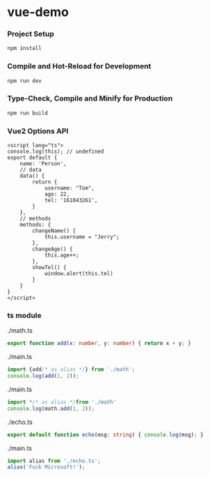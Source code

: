 # vue-demo

### Project Setup

```sh
npm install
```

### Compile and Hot-Reload for Development

```sh
npm run dev
```

### Type-Check, Compile and Minify for Production

```sh
npm run build
```

### Vue2 Options API

```vue
<script lang="ts">
console.log(this); // undefined
export default {    
    name: 'Person',
    // data
    data() {
        return {
            username: "Tom",
            age: 22,
            tel: '161043261',
        }
    },
    // methods
    methods: {
        changeName() {
            this.username = "Jerry";
        },
        changeAge() {
            this.age++;
        },
        showTel() {
            window.alert(this.tel)
        }
    }
}
</script>
```

### ts module

./math.ts

```ts
export function add(x: number, y: number) { return x + y; }
```

./main.ts

```ts
import {add/* as alias */} from './math';
console.log(add(1, 2));
```

./main.ts

```ts
import */* as alias */from './math'
console.log(math.add(1, 2));
```

./echo.ts

```ts
export default function echo(msg: string) { console.log(msg); }
```

./main.ts

```ts
import alias from './echo.ts';
alias('Fuck Microsoft!');
```
